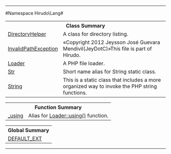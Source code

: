 

- - -

#Namespace Hirudo\Lang#

<table class="title">
<tr><th colspan="2" class="title">Class Summary</th></tr>
<tr><td class="name"><a href="">DirectoryHelper</a></td><td class="description">A class for directory listing.</td></tr>
<tr><td class="name"><a href="">InvalidPathException</a></td><td class="description">«Copyright 2012 Jeysson José Guevara Mendivil(JeyDotC)»This file is part of Hirudo.
</td></tr>
<tr><td class="name"><a href="">Loader</a></td><td class="description">A PHP file loader. </td></tr>
<tr><td class="name"><a href="">Str</a></td><td class="description">Short name alias for String static class.</td></tr>
<tr><td class="name"><a href="">String</a></td><td class="description">This is a static class that includes a more organized way to invoke
the PHP string functions.</td></tr>
</table>

<table class="title">
<tr><th colspan="2" class="title">Function Summary</th></tr>
<tr><td class="name"><a href="package-functions.md#_using">_using</a></td><td class="description">Alias for <a href="../../hirudo/lang/loader.html#using()">Loader::using()</a> function.</td></tr>
</table>

<table class="title">
<tr><th colspan="2" class="title">Global Summary</th></tr>
<tr><td class="name"><a href="package-globals.md#DEFAULT_EXT">DEFAULT_EXT</a></td><td class="description"></td></tr>
</table>

- - -

